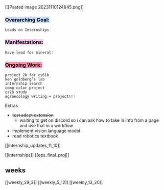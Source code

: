 ![[Pasted image 20231110124845.png]]
### <mark style="background: #ADCCFFA6;">Overarching Goal:</mark> 
	Leads on Internships

### <mark style="background: #FFB8EBA6;">Manifestations:</mark>
	have lead for mineral!

### <mark style="background: #FF5582A6;">Ongoing Work:</mark>
	project 2b for cs61b
	ken goldberg’s lab
	internship search
	comp color project
	cs70 study
	agroecology writing + project!!!

Extras
- <s>test adept extension</s>
	- waiting to get on discord so i can ask how to take in info from a page and use that in a workflow
- implement vision language model
- read robotics textbook 

[[internship_updates_11_10]]

[[internships]]
[[eps_final_proj]]

## weeks
[[weekly_29_3]]
[[weekly_5_12]]
[[weekly_13_20]]
